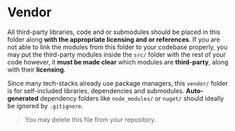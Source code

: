 # Vendor
All third-party libraries, code and or submodules should be placed in this folder along **with the appropriate licensing and or references**. If you are not able to link the modules from this folder to your codebase properly, you may put the third-party modules inside the `src/` folder with the rest of your code however, it **must be made clear** which modules are **third-party**, along with their **licensing**.

Since many tech-stacks already use package managers, this `vendor/` folder is for self-included libraries, dependencies and submodules. **Auto-generated** dependency folders like `node_modules/` or `nuget/` should ideally be ignored by `.gitignore`.

> You may delete this file from your repository.
